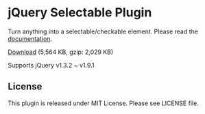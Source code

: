 jQuery Selectable Plugin
===

Turn anything into a selectable/checkable element. Please read the [documentation](http://endel.github.io/jquery.selectable.js/).

[Download](https://github.com/endel/jquery.selectable.js/zipball/master) (5,564 KB, gzip: 2,029 KB)

Supports jQuery v1.3.2 ~ v1.9.1

License
---

This plugin is released under MIT License. Please see LICENSE file.
